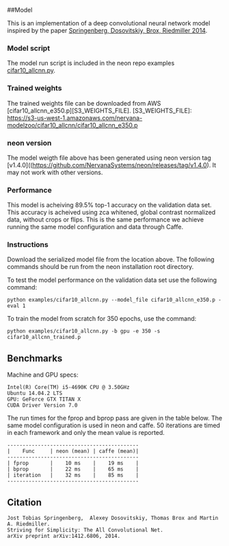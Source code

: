 ##Model

This is an implementation of a deep convolutional neural network model inspired by the paper 
[Springenberg, Dosovitskiy, Brox, Riedmiller 2014](http://arxiv.org/abs/1412.6806). 

### Model script
The model run script is included in the neon repo examples [cifar10_allcnn.py](https://github.com/NervanaSystems/neon/blob/master/examples/cifar10_allcnn.py).

### Trained weights
The trained weights file can be downloaded from AWS 
[cifar10_allcnn_e350.p][S3_WEIGHTS_FILE].
[S3_WEIGHTS_FILE]: https://s3-us-west-1.amazonaws.com/nervana-modelzoo/cifar10_allcnn/cifar10_allcnn_e350.p


### neon version
The model weigth file above has been generated using neon version tag [v1.4.0]((https://github.com/NervanaSystems/neon/releases/tag/v1.4.0).
It may not work with other versions.

### Performance
This model is acheiving 89.5% top-1 accuracy on the validation data set.  This accuracy is 
acheived using zca whitened, global contrast normalized data, without crops or flips.
This is the same performance we achieve running the same model configuration and data through Caffe.  


### Instructions

Download the serialized model file from the location above.  The following commands should
be run from the neon installation root directory.

To test the model performance on the validation data set use the following command:
```
python examples/cifar10_allcnn.py --model_file cifar10_allcnn_e350.p -eval 1
```

To train the model from scratch for 350 epochs, use the command:
```
python examples/cifar10_allcnn.py -b gpu -e 350 -s cifar10_allcnn_trained.p
```

## Benchmarks

Machine and GPU specs:
```
Intel(R) Core(TM) i5-4690K CPU @ 3.50GHz
Ubuntu 14.04.2 LTS
GPU: GeForce GTX TITAN X
CUDA Driver Version 7.0
```

The run times for the fprop and bprop pass are given in the table below.  The same model configuration
is used in neon and caffe.  50 iterations are timed in each framework and only the
mean value is reported. 


```
-------------------------------------------
|    Func     | neon (mean) | caffe (mean)|
-------------------------------------------
| fprop       |    10 ms    |    19 ms    |
| bprop       |    22 ms    |    65 ms    |
| iteration   |    32 ms    |    85 ms    |
-------------------------------------------
```


## Citation

```
Jost Tobias Springenberg,  Alexey Dosovitskiy, Thomas Brox and Martin A. Riedmiller. 
Striving for Simplicity: The All Convolutional Net. 
arXiv preprint arXiv:1412.6806, 2014.
```
